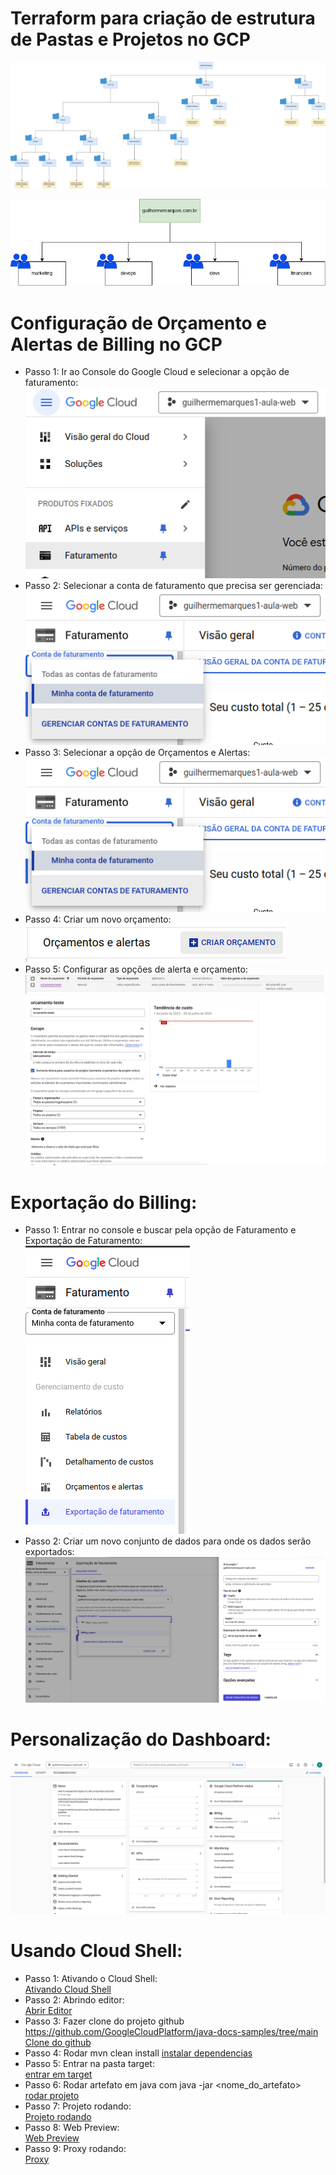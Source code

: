 # Terraform para criação de estrutura de Pastas e Projetos no GCP

![Estrutura da Organização](https://github.com/GuilhermeMarques1/trilha-gcp-fundations-terraform-projetosfolders/blob/master/Desenho%20Organiza%C3%A7%C3%A3o%20de%20Pastas%20e%20Projetos%20e%20Grupos%20de%20Acessos%20na%20GCP.drawio.png?raw=true)

![Organização de Grupos](https://github.com/GuilhermeMarques1/trilha-gcp-fundations-terraform-projetosfolders/blob/master/Desenho%20Organiza%C3%A7%C3%A3o%20de%20Pastas%20e%20Projetos%20e%20Grupos%20de%20Acessos%20na%20GCP-organiza%C3%A7%C3%A3o_grupos.drawio.png?raw=true)


# Configuração de Orçamento e Alertas de Billing no GCP
  - Passo 1: Ir ao Console do Google Cloud e selecionar a opção de faturamento:  
![Faturamento](https://github.com/GuilhermeMarques1/trilha-gcp-fundations-terraform-projetosfolders/blob/master/orcamento/Screenshot%20from%202024-06-25%2009-46-42.png?raw=true)
  - Passo 2: Selecionar a conta de faturamento que precisa ser gerenciada: ![Conta de Faturamento](https://github.com/GuilhermeMarques1/trilha-gcp-fundations-terraform-projetosfolders/blob/master/orcamento/Screenshot%20from%202024-06-25%2009-47-06.png?raw=true)
  - Passo 3: Selecionar a opção de Orçamentos e Alertas:  
![Orçamentos e Alertas](https://github.com/GuilhermeMarques1/trilha-gcp-fundations-terraform-projetosfolders/blob/master/orcamento/Screenshot%20from%202024-06-25%2009-47-06.png?raw=true)
  - Passo 4: Criar um novo orçamento:  
![Criar novo orçamento](https://github.com/GuilhermeMarques1/trilha-gcp-fundations-terraform-projetosfolders/blob/master/orcamento/Screenshot%20from%202024-06-25%2009-47-48.png?raw=true)
  - Passo 5: Configurar as opções de alerta e orçamento: ![Orçamento](https://github.com/GuilhermeMarques1/trilha-gcp-fundations-terraform-projetosfolders/blob/master/orcamento/Screenshot%20from%202024-06-25%2009-48-00.png?raw=true) ![Configurações](https://github.com/GuilhermeMarques1/trilha-gcp-fundations-terraform-projetosfolders/blob/master/orcamento/Screenshot%20from%202024-06-25%2009-48-23.png?raw=true)


# Exportação do Billing:
  - Passo 1: Entrar no console e buscar pela opção de Faturamento e Exportação de Faturamento:  
![Exportação de faturamento](https://github.com/GuilhermeMarques1/trilha-gcp-fundations-terraform-projetosfolders/blob/master/billing_export/Screenshot%20from%202024-06-28%2008-19-42.png?raw=true)  
  - Passo 2: Criar um novo conjunto de dados para onde os dados serão exportados:  
![Novo conjunto de dados](https://github.com/GuilhermeMarques1/trilha-gcp-fundations-terraform-projetosfolders/blob/master/billing_export/Screenshot%20from%202024-06-28%2008-28-53.png?raw=true)


# Personalização do Dashboard:
![Dashboard](https://github.com/GuilhermeMarques1/trilha-gcp-fundations-terraform-projetosfolders/blob/master/personalizacao/Screenshot%20from%202024-07-02%2012-01-10.png?raw=true)

# Usando Cloud Shell:
  - Passo 1: Ativando o Cloud Shell:  
[Ativando Cloud Shell](https://github.com/GuilhermeMarques1/trilha-gcp-fundations-terraform-projetosfolders/blob/master/cloud_shell/Screenshot%20from%202024-07-02%2012-12-49.png?raw=true)
  - Passo 2: Abrindo editor:  
[Abrir Editor](https://github.com/GuilhermeMarques1/trilha-gcp-fundations-terraform-projetosfolders/blob/master/cloud_shell/Screenshot%20from%202024-07-02%2012-13-28.png?raw=true)
  - Passo 3: Fazer clone do projeto github https://github.com/GoogleCloudPlatform/java-docs-samples/tree/main  
[Clone do github](https://github.com/GuilhermeMarques1/trilha-gcp-fundations-terraform-projetosfolders/blob/master/cloud_shell/Screenshot%20from%202024-07-02%2012-15-08.png?raw=true)
  - Passo 4: Rodar mvn clean install
[instalar dependencias](https://github.com/GuilhermeMarques1/trilha-gcp-fundations-terraform-projetosfolders/blob/master/cloud_shell/Screenshot%20from%202024-07-02%2012-19-20.png?raw=true)
  - Passo 5: Entrar na pasta target:  
[entrar em target](https://github.com/GuilhermeMarques1/trilha-gcp-fundations-terraform-projetosfolders/blob/master/cloud_shell/Screenshot%20from%202024-07-02%2012-22-41.png?raw=true)
  - Passo 6: Rodar artefato em java com java -jar <nome_do_artefato>  
[rodar projeto](https://github.com/GuilhermeMarques1/trilha-gcp-fundations-terraform-projetosfolders/blob/master/cloud_shell/Screenshot%20from%202024-07-02%2012-23-47.png?raw=true)
  - Passo 7: Projeto rodando:  
[Projeto rodando](https://github.com/GuilhermeMarques1/trilha-gcp-fundations-terraform-projetosfolders/blob/master/cloud_shell/Screenshot%20from%202024-07-02%2012-24-02.png?raw=true)
  - Passo 8: Web Preview:  
[Web Preview](https://github.com/GuilhermeMarques1/trilha-gcp-fundations-terraform-projetosfolders/blob/master/cloud_shell/Screenshot%20from%202024-07-02%2012-24-44.png?raw=true)
  - Passo 9: Proxy rodando:  
[Proxy](https://github.com/GuilhermeMarques1/trilha-gcp-fundations-terraform-projetosfolders/blob/master/cloud_shell/Screenshot%20from%202024-07-02%2012-26-56.png?raw=true)

